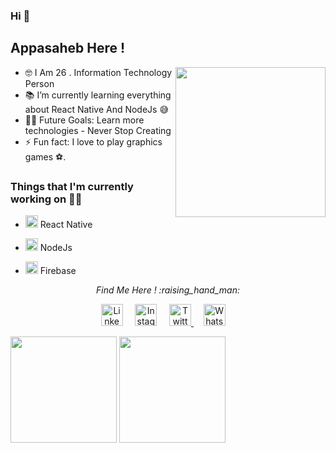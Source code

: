 ### Hi 👋

## Appasaheb Here !

<img align= "right" width= "240" src= "https://pa1.narvii.com/6580/8098c6e9207376889eeb0532d9f5a0723c4d73f5_hq.gif"/>

- 🤓 I Am 26 . Information Technology Person 
- 📚 I’m currently learning everything about React Native And NodeJs 😅
- 💪🏼 Future Goals: Learn more technologies - Never Stop Creating 
- ⚡ Fun fact: I love to play graphics games ⚽️.

### Things that I'm currently working on  👨‍💻 

 -  <img src="https://reactnative.dev/img/header_logo.svg" alt="reactnative" width="20" height="20"/> React Native

 - <img src="https://devicons.github.io/devicon/devicon.git/icons/python/python-original.svg" alt="python" width="20" height="20"/> NodeJs

 - <img src="https://www.vectorlogo.zone/logos/firebase/firebase-icon.svg" alt="firebase" width="20" height="20"/> Firebase

<p align="center"> 
  <i> Find Me Here ! :raising_hand_man: </i>
</p>

<p align="center">
  <a href="https://www.linkedin.com/in/appasaheb-lakade-38a27077/"><img src="https://github.com/Quadrified/Quadrified/blob/master/assets/social_media_svgs/linkedin-round.svg" width="35px" alt="LinkedIn"></a> &nbsp; &nbsp;
  <a href="https://www.instagram.com/appasaheblakade/"><img src="https://github.com/Quadrified/Quadrified/blob/master/assets/social_media_svgs/instagram-round.svg" width="35px" alt="Instagram"></a> &nbsp; &nbsp;
  <a href="https://twitter.com/Appasah17162326"><img src="https://github.com/Quadrified/Quadrified/blob/master/assets/social_media_svgs/twitter-round.svg" width="35px" alt="Twitter">     </a> &nbsp; &nbsp;
  <a href="https://api.whatsapp.com/send?phone=+919260303151"><img src="https://github.com/Quadrified/Quadrified/blob/master/assets/social_media_svgs/whatsapp-round.svg" width="35px" alt="Whatsapp"></a> &nbsp; &nbsp;
</p>

 
<img src="https://github-readme-stats.vercel.app/api?username=appasaheb4&count_private=true&show_icons=true" height="170px"> <img src="https://github-readme-stats.vercel.app/api/top-langs/?username=appasaheb4&layout=compact" height="170px">
